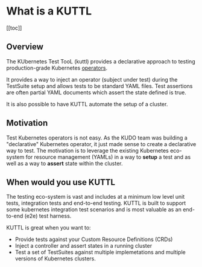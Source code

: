 # What is a KUTTL

[[toc]]

## Overview

The KUbernetes Test TooL (kuttl) provides a declarative approach to testing production-grade Kubernetes [operators](https://kubernetes.io/docs/concepts/extend-kubernetes/operator/).

It provides a way to inject an operator (subject under test) during the TestSuite setup and allows tests to be standard YAML files.  Test assertions are often partial YAML documents which assert the state defined is true.

It is also possible to have KUTTL automate the setup of a cluster.


## Motivation

Test Kubernetes operators is not easy. As the KUDO team was building a "declarative" Kubernetes operator, it just made sense to create a declarative way to test.  The motivation is to leverage the existing Kubernetes eco-system for resource management (YAMLs) in a way to **setup** a test and as well as a way to **assert** state within the cluster.

## When would you use KUTTL

The testing eco-system is vast and includes at a minimum low level unit tests, integration tests and end-to-end testing.  KUTTL is built to support some kubernetes integration test scenarios and is most valuable as an end-to-end (e2e) test harness.

KUTTL is great when you want to:
* Provide tests against your Custom Resource Definitions (CRDs)
* Inject a controller and assert states in a running cluster
* Test a set of TestSuites against multiple implemetations and multiple versions of Kubernetes clusters.
